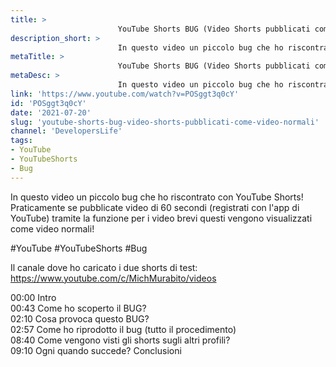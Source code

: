 ```yaml
---
title: > 
                        YouTube Shorts BUG (Video Shorts pubblicati come video normali)
description_short: > 
                        In questo video un piccolo bug che ho riscontrato con YouTube Shorts! Praticamente se pubblicate video di 60 secondi (registrati ...
metaTitle: > 
                        YouTube Shorts BUG (Video Shorts pubblicati come video normali)
metaDesc: > 
                        In questo video un piccolo bug che ho riscontrato con YouTube Shorts! Praticamente se pubblicate video di 60 secondi (registrati ...
link: 'https://www.youtube.com/watch?v=POSggt3q0cY'
id: 'POSggt3q0cY'
date: '2021-07-20'
slug: 'youtube-shorts-bug-video-shorts-pubblicati-come-video-normali'
channel: 'DevelopersLife'
tags: 
- YouTube
- YouTubeShorts
- Bug
---
```

In questo video un piccolo bug che ho riscontrato con YouTube Shorts!  
Praticamente se pubblicate video di 60 secondi (registrati con l'app di YouTube) tramite la funzione per i video brevi questi vengono visualizzati come video normali!  
  
#YouTube #YouTubeShorts #Bug  
  
Il canale dove ho caricato i due shorts di test: https://www.youtube.com/c/MichMurabito/videos  
  
00:00 Intro  
00:43 Come ho scoperto il BUG?  
02:10 Cosa provoca questo BUG?  
02:57 Come ho riprodotto il bug (tutto il procedimento)  
08:40 Come vengono visti gli shorts sugli altri profili?  
09:10 Ogni quando succede? Conclusioni